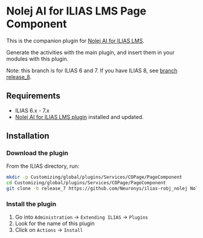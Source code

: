 # Nolej AI for ILIAS LMS Page Component
This is the companion plugin for [Nolej AI for ILIAS LMS](https://github.com/Neuronys/ilias-robj_nolej).

Generate the activities with the main plugin, and insert them in your modules with this plugin.

Note: this branch is for ILIAS 6 and 7. If you have ILIAS 8,
see [branch release_8](https://github.com/Neuronys/ilias-pgcp_nolej/tree/release_8).

## Requirements

* ILIAS 6.x - 7.x
* [Nolej AI for ILIAS LMS plugin](https://github.com/Neuronys/ilias-robj_nolej) installed and updated.

## Installation

### Download the plugin

From the ILIAS directory, run:

```sh
mkdir -p Customizing/global/plugins/Services/COPage/PageComponent
cd Customizing/global/plugins/Services/COPage/PageComponent
git clone -b release_7 https://github.com/Neuronys/ilias-robj_nolej NolejPageComponent
```

### Install the plugin

1. Go into `Administration` -> `Extending ILIAS` -> `Plugins`
2. Look for the name of this plugin
3. Click on `Actions` -> `Install`

